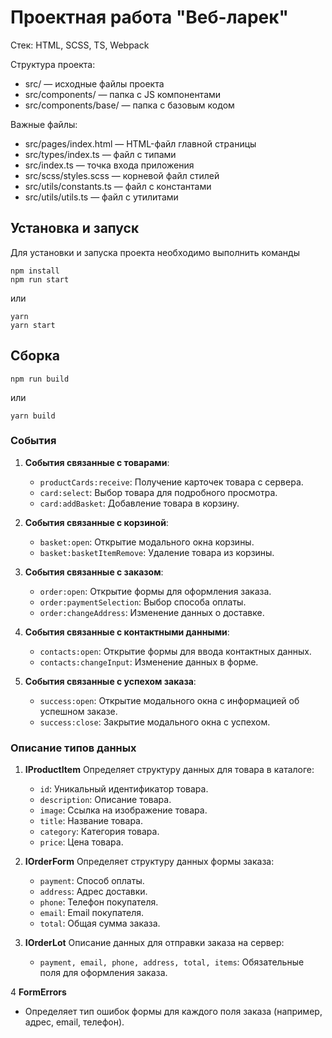 # Проектная работа "Веб-ларек"

Стек: HTML, SCSS, TS, Webpack

Структура проекта:
- src/ — исходные файлы проекта
- src/components/ — папка с JS компонентами
- src/components/base/ — папка с базовым кодом

Важные файлы:
- src/pages/index.html — HTML-файл главной страницы
- src/types/index.ts — файл с типами
- src/index.ts — точка входа приложения
- src/scss/styles.scss — корневой файл стилей
- src/utils/constants.ts — файл с константами
- src/utils/utils.ts — файл с утилитами

## Установка и запуск
Для установки и запуска проекта необходимо выполнить команды

```
npm install
npm run start
```

или

```
yarn
yarn start
```
## Сборка

```
npm run build
```

или

```
yarn build
```

### События

1. **События связанные с товарами**:
   - `productCards:receive`: Получение карточек товара с сервера.
   - `card:select`: Выбор товара для подробного просмотра.
   - `card:addBasket`: Добавление товара в корзину.

2. **События связанные с корзиной**:
   - `basket:open`: Открытие модального окна корзины.
   - `basket:basketItemRemove`: Удаление товара из корзины.
   
3. **События связанные с заказом**:
   - `order:open`: Открытие формы для оформления заказа.
   - `order:paymentSelection`: Выбор способа оплаты.
   - `order:changeAddress`: Изменение данных о доставке.
   
4. **События связанные с контактными данными**:
   - `contacts:open`: Открытие формы для ввода контактных данных.
   - `contacts:changeInput`: Изменение данных в форме.

5. **События связанные с успехом заказа**:
   - `success:open`: Открытие модального окна с информацией об успешном заказе.
   - `success:close`: Закрытие модального окна с успехом.


### Описание типов данных 

1. **IProductItem**
Определяет структуру данных для товара в каталоге:

    - `id`: Уникальный идентификатор товара.
    - `description`: Описание товара.
    - `image`: Ссылка на изображение товара.
    - `title`: Название товара.
    - `category`: Категория товара.
    - `price`: Цена товара.

2. **IOrderForm**
Определяет структуру данных формы заказа:

    - `payment`: Способ оплаты.
    - `address`: Адрес доставки.
    - `phone`: Телефон покупателя.
    - `email`: Email покупателя.
    - `total`: Общая сумма заказа.

3. **IOrderLot**
Описание данных для отправки заказа на сервер:

    - `payment, email, phone, address, total, items`: Обязательные поля для оформления заказа.

4 **FormErrors**
 - Определяет тип ошибок формы для каждого поля заказа (например, адрес, email, телефон).

